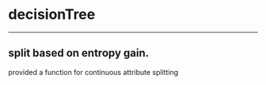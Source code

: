 # decisionTree
---
split based on entropy gain.
---
provided a function for continuous attribute splitting
